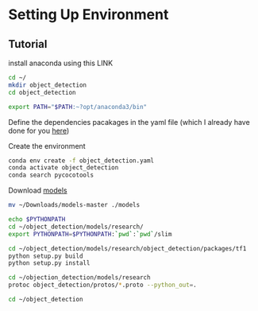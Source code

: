 # Setting Up Environment
## Tutorial

install anaconda using this LINK
```bash
cd ~/
mkdir object_detection
cd object_detection

export PATH="$PATH:~?opt/anaconda3/bin"
```

Define the dependencies pacakages in the yaml file
(which I already have done for you [here](https://github.com/holyjen123/CustomDetector/blob/master/env_setting/objection_detection.yaml))

Create the environment
```bash
conda env create -f object_detection.yaml
conda activate object_detection
conda search pycocotools
```

Download [models](https://github.com/tensorflow/models)
```bash
mv ~/Downloads/models-master ./models

echo $PYTHONPATH 
cd ~/object_detection/models/research/
export PYTHONPATH=$PYTHONPATH:`pwd`:`pwd`/slim 

cd ~/object_detection/models/research/object_detection/packages/tf1
python setup.py build
python setup.py install

cd ~/objection_detection/models/research
protoc object_detection/protos/*.proto --python_out=.

cd ~/object_detection
```
